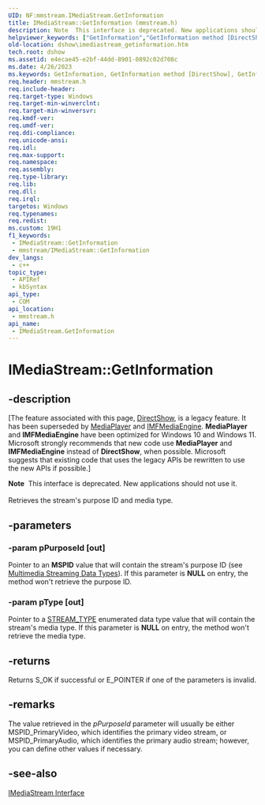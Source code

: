 ```yaml
---
UID: NF:mmstream.IMediaStream.GetInformation
title: IMediaStream::GetInformation (mmstream.h)
description: Note  This interface is deprecated. New applications should not use it. Retrieves the stream's purpose ID and media type.
helpviewer_keywords: ["GetInformation","GetInformation method [DirectShow]","GetInformation method [DirectShow]","IMediaStream interface","IMediaStream interface [DirectShow]","GetInformation method","IMediaStream.GetInformation","IMediaStream::GetInformation","IMediaStreamGetInformation","dshow.imediastream_getinformation","mmstream/IMediaStream::GetInformation"]
old-location: dshow\imediastream_getinformation.htm
tech.root: dshow
ms.assetid: e4ecae45-e2bf-44dd-8901-0892c02d708c
ms.date: 4/26/2023
ms.keywords: GetInformation, GetInformation method [DirectShow], GetInformation method [DirectShow],IMediaStream interface, IMediaStream interface [DirectShow],GetInformation method, IMediaStream.GetInformation, IMediaStream::GetInformation, IMediaStreamGetInformation, dshow.imediastream_getinformation, mmstream/IMediaStream::GetInformation
req.header: mmstream.h
req.include-header: 
req.target-type: Windows
req.target-min-winverclnt: 
req.target-min-winversvr: 
req.kmdf-ver: 
req.umdf-ver: 
req.ddi-compliance: 
req.unicode-ansi: 
req.idl: 
req.max-support: 
req.namespace: 
req.assembly: 
req.type-library: 
req.lib: 
req.dll: 
req.irql: 
targetos: Windows
req.typenames: 
req.redist: 
ms.custom: 19H1
f1_keywords:
 - IMediaStream::GetInformation
 - mmstream/IMediaStream::GetInformation
dev_langs:
 - c++
topic_type:
 - APIRef
 - kbSyntax
api_type:
 - COM
api_location:
 - mmstream.h
api_name:
 - IMediaStream.GetInformation
---
```


# IMediaStream::GetInformation


## -description

\[The feature associated with this page, [DirectShow](/windows/win32/directshow/directshow), is a legacy feature. It has been superseded by [MediaPlayer](/uwp/api/Windows.Media.Playback.MediaPlayer) and [IMFMediaEngine](/windows/win32/api/mfmediaengine/nn-mfmediaengine-imfmediaengine). **MediaPlayer** and **IMFMediaEngine** have been optimized for Windows 10 and Windows 11. Microsoft strongly recommends that new code use **MediaPlayer** and **IMFMediaEngine** instead of **DirectShow**, when possible. Microsoft suggests that existing code that uses the legacy APIs be rewritten to use the new APIs if possible.\]

<div class="alert"><b>Note</b>  This interface is deprecated. New applications should not use it.</div>
<div> </div>
Retrieves the stream's purpose ID and media type.

## -parameters

### -param pPurposeId [out]

Pointer to an <b>MSPID</b> value that will contain the stream's purpose ID (see <a href="/windows/desktop/DirectShow/multimedia-streaming-data-types">Multimedia Streaming Data Types</a>). If this parameter is <b>NULL</b> on entry, the method won't retrieve the purpose ID.

### -param pType [out]

Pointer to a <a href="/previous-versions/windows/desktop/api/mmstream/ne-mmstream-stream_type">STREAM_TYPE</a> enumerated data type value that will contain the stream's media type. If this parameter is <b>NULL</b> on entry, the method won't retrieve the media type.

## -returns

Returns S_OK if successful or E_POINTER if one of the parameters is invalid.

## -remarks

The value retrieved in the <i>pPurposeId</i> parameter will usually be either MSPID_PrimaryVideo, which identifies the primary video stream, or MSPID_PrimaryAudio, which identifies the primary audio stream; however, you can define other values if necessary.

## -see-also

<a href="/windows/desktop/api/mmstream/nn-mmstream-imediastream">IMediaStream Interface</a>